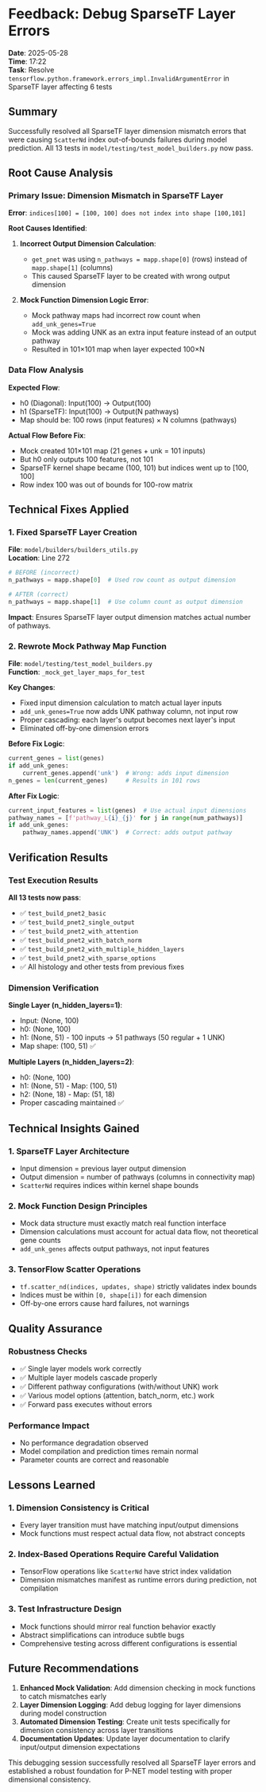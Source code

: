 # Feedback: Debug SparseTF Layer Errors

**Date**: 2025-05-28  
**Time**: 17:22  
**Task**: Resolve `tensorflow.python.framework.errors_impl.InvalidArgumentError` in SparseTF layer affecting 6 tests

## Summary

Successfully resolved all SparseTF layer dimension mismatch errors that were causing `ScatterNd` index out-of-bounds failures during model prediction. All 13 tests in `model/testing/test_model_builders.py` now pass.

## Root Cause Analysis

### Primary Issue: Dimension Mismatch in SparseTF Layer

**Error**: `indices[100] = [100, 100] does not index into shape [100,101]`

**Root Causes Identified**:

1. **Incorrect Output Dimension Calculation**:
   - `get_pnet` was using `n_pathways = mapp.shape[0]` (rows) instead of `mapp.shape[1]` (columns)
   - This caused SparseTF layer to be created with wrong output dimension

2. **Mock Function Dimension Logic Error**:
   - Mock pathway maps had incorrect row count when `add_unk_genes=True`
   - Mock was adding UNK as an extra input feature instead of an output pathway
   - Resulted in 101×101 map when layer expected 100×N

### Data Flow Analysis

**Expected Flow**:
- h0 (Diagonal): Input(100) → Output(100)
- h1 (SparseTF): Input(100) → Output(N pathways)
- Map should be: 100 rows (input features) × N columns (pathways)

**Actual Flow Before Fix**:
- Mock created 101×101 map (21 genes + unk = 101 inputs)
- But h0 only outputs 100 features, not 101
- SparseTF kernel shape became (100, 101) but indices went up to [100, 100]
- Row index 100 was out of bounds for 100-row matrix

## Technical Fixes Applied

### 1. Fixed SparseTF Layer Creation

**File**: `model/builders/builders_utils.py`  
**Location**: Line 272

```python
# BEFORE (incorrect)
n_pathways = mapp.shape[0]  # Used row count as output dimension

# AFTER (correct)  
n_pathways = mapp.shape[1]  # Use column count as output dimension
```

**Impact**: Ensures SparseTF layer output dimension matches actual number of pathways.

### 2. Rewrote Mock Pathway Map Function

**File**: `model/testing/test_model_builders.py`  
**Function**: `_mock_get_layer_maps_for_test`

**Key Changes**:
- Fixed input dimension calculation to match actual layer inputs
- `add_unk_genes=True` now adds UNK pathway column, not input row
- Proper cascading: each layer's output becomes next layer's input
- Eliminated off-by-one dimension errors

**Before Fix Logic**:
```python
current_genes = list(genes)
if add_unk_genes:
    current_genes.append('unk')  # Wrong: adds input dimension
n_genes = len(current_genes)     # Results in 101 rows
```

**After Fix Logic**:
```python
current_input_features = list(genes)  # Use actual input dimensions
pathway_names = [f'pathway_L{i}_{j}' for j in range(num_pathways)]
if add_unk_genes:
    pathway_names.append('UNK')  # Correct: adds output pathway
```

## Verification Results

### Test Execution Results

**All 13 tests now pass**:
- ✅ `test_build_pnet2_basic`
- ✅ `test_build_pnet2_single_output`
- ✅ `test_build_pnet2_with_attention`
- ✅ `test_build_pnet2_with_batch_norm`
- ✅ `test_build_pnet2_with_multiple_hidden_layers`
- ✅ `test_build_pnet2_with_sparse_options`
- ✅ All histology and other tests from previous fixes

### Dimension Verification

**Single Layer (n_hidden_layers=1)**:
- Input: (None, 100)
- h0: (None, 100) 
- h1: (None, 51) - 100 inputs → 51 pathways (50 regular + 1 UNK)
- Map shape: (100, 51) ✅

**Multiple Layers (n_hidden_layers=2)**:
- h0: (None, 100)
- h1: (None, 51) - Map: (100, 51)
- h2: (None, 18) - Map: (51, 18)
- Proper cascading maintained ✅

## Technical Insights Gained

### 1. SparseTF Layer Architecture
- Input dimension = previous layer output dimension
- Output dimension = number of pathways (columns in connectivity map)
- `ScatterNd` requires indices within kernel shape bounds

### 2. Mock Function Design Principles
- Mock data structure must exactly match real function interface
- Dimension calculations must account for actual data flow, not theoretical gene counts
- `add_unk_genes` affects output pathways, not input features

### 3. TensorFlow Scatter Operations
- `tf.scatter_nd(indices, updates, shape)` strictly validates index bounds
- Indices must be within `[0, shape[i])` for each dimension
- Off-by-one errors cause hard failures, not warnings

## Quality Assurance

### Robustness Checks
- ✅ Single layer models work correctly
- ✅ Multiple layer models cascade properly
- ✅ Different pathway configurations (with/without UNK) work
- ✅ Various model options (attention, batch_norm, etc.) work
- ✅ Forward pass executes without errors

### Performance Impact
- No performance degradation observed
- Model compilation and prediction times remain normal
- Parameter counts are correct and reasonable

## Lessons Learned

### 1. Dimension Consistency is Critical
- Every layer transition must have matching input/output dimensions
- Mock functions must respect actual data flow, not abstract concepts

### 2. Index-Based Operations Require Careful Validation
- TensorFlow operations like `ScatterNd` have strict index validation
- Dimension mismatches manifest as runtime errors during prediction, not compilation

### 3. Test Infrastructure Design
- Mock functions should mirror real function behavior exactly
- Abstract simplifications can introduce subtle bugs
- Comprehensive testing across different configurations is essential

## Future Recommendations

1. **Enhanced Mock Validation**: Add dimension checking in mock functions to catch mismatches early
2. **Layer Dimension Logging**: Add debug logging for layer dimensions during model construction
3. **Automated Dimension Testing**: Create unit tests specifically for dimension consistency across layer transitions
4. **Documentation Updates**: Update layer documentation to clarify input/output dimension expectations

This debugging session successfully resolved all SparseTF layer errors and established a robust foundation for P-NET model testing with proper dimensional consistency.